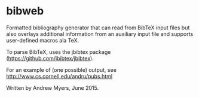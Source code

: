 # bibweb
Formatted bibliography generator that can read from BibTeX input files but also overlays additional information
from an auxiliary input file and supports user-defined macros ala TeX.

To parse BibTeX, uses the jbibtex package (https://github.com/jbibtex/jbibtex).

For an example of (one possible) output, see http://www.cs.cornell.edu/andru/pubs.html

Written by Andrew Myers, June 2015.
